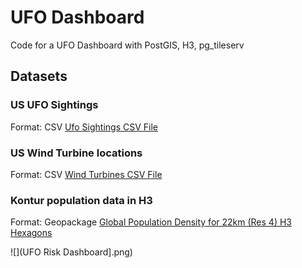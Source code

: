 #  UFO Dashboard
Code for a UFO Dashboard with PostGIS, H3, pg_tileserv

## Datasets

### US UFO Sightings

Format: CSV
[Ufo Sightings CSV File](https://corgis-edu.github.io/corgis/csv/ufo_sightings/)

### US Wind Turbine locations

Format: CSV
[Wind Turbines CSV File](https://corgis-edu.github.io/corgis/csv/wind_turbines/)

### Kontur population data in H3

Format: Geopackage
[Global Population Density for 22km (Res 4) H3 Hexagons](https://data.humdata.org/dataset/kontur-population-dataset-22km)

![](UFO Risk Dashboard].png)

